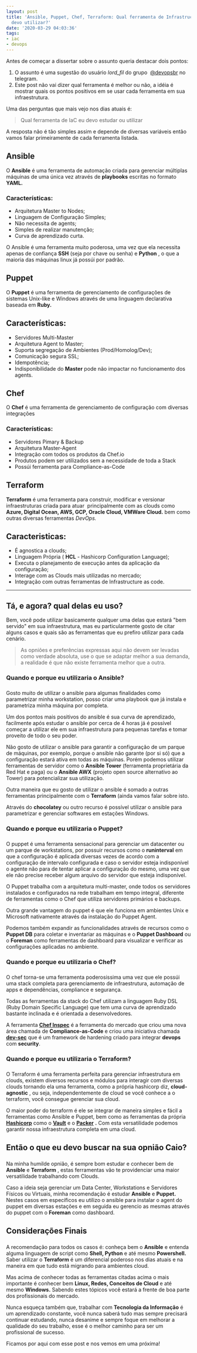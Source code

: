 ```yaml
---
layout: post
title: 'Ansible, Puppet, Chef, Terraform: Qual ferramenta de Infrastructure As Code
  devo utilizar?'
date: '2020-03-29 04:03:36'
tags:
- iac
- devops
---
```


Antes de começar a dissertar sobre o assunto queria destacar dois pontos:

1. O assunto é uma sugestão do usuário _lord\_fil_ do grupo &nbsp;[@devopsbr](https://t.me/devopsbr) no telegram.
2. Este post não vai dizer qual ferramenta é melhor ou não, a idéia é mostrar quais os pontos positivos em se usar cada ferramenta em sua infraestrutura.

Uma das perguntas que mais vejo nos dias atuais é:

> Qual ferramenta de IaC eu devo estudar ou utilizar

A resposta não é tão simples assim e depende de diversas variáveis então vamos falar primeiramente de cada ferramenta listada.

## Ansible 

O **Ansible** é uma ferramenta de automação criada para gerenciar múltiplas máquinas de uma única vez através de **playbooks** escritas no formato **YAML.**

### Características:

- Arquitetura Master to Nodes;
- Linguagem de Configuração Simples;
- Não necessita de agents;
- Simples de realizar manutenção;
- Curva de aprendizado curta.

O Ansible é uma ferramenta muito poderosa, uma vez que ela necessita apenas de confiança **SSH** (seja por chave ou senha) e **Python** , o que a maioria das máquinas linux já possúi por padrão.

## Puppet

O **Puppet** é uma ferramenta de gerenciamento de configurações de sistemas Unix-like e Windows através de uma linguagem declarativa baseada em **Ruby.**

## Características:

- Servidores Multi-Master
- Arquitetura Agent to Master; 
- Suporta segregação de Ambientes (Prod/Homolog/Dev);
- Comunicação segura SSL;
- Idempotência;
- Indisponibilidade do **Master** pode não impactar no funcionamento dos agents. 

## Chef

O **Chef** é uma ferramenta de gerenciamento de configuração com diversas integrações

### Características:

- Servidores Pimary & Backup
- Arquitetura Master-Agent
- Integração com todos os produtos da Chef.io
- Produtos podem ser utilizados sem a necessidade de toda a Stack
- Possúi ferramenta para Compliance-as-Code

## Terraform

**Terraform** é uma ferramenta para construir, modificar e versionar infraestruturas criada para atuar &nbsp;principalmente com as clouds como **Azure, Digital Ocean, AWS, GCP, Oracle Cloud, VMWare Cloud.** bem como outras diversas ferramentas _DevOps._

## Caracteristicas:

- É agnostica a clouds;
- Linguagem Própria ( **HCL** - Hashicorp Configuration Language);
- Executa o planejamento de execução antes da aplicação da configuração;
- Interage com as Clouds mais utilizadas no mercado;
- Integração com outras ferramentas de Infrastructure as code.

* * *

## Tá, e agora? qual delas eu uso?

Bem, você pode utilizar basicamente qualquer uma delas que estará "bem servido" em sua infraestrutura, mas eu particularmente gosto de citar alguns casos e quais são as ferramentas que eu prefiro utilizar para cada cenário.

> As opniões e preferências expressas aqui não devem ser levadas como verdade absoluta, use o que se adaptar melhor a sua demanda, a realidade é que não existe ferramenta melhor que a outra.

### Quando e porque eu utilizaria o Ansible?

### 

Gosto muito de utilizar o ansible para algumas finalidades como parametrizar minha workstation, posso criar uma playbook que já instala e parametriza minha máquina por completa.

Um dos pontos mais positivos do ansible é sua curva de aprendizado, facilmente após estudar o ansible por cerca de 4 horas já é possível começar a utilizar ele em sua infraestrutura para pequenas tarefas e tomar proveito de todo o seu poder.

Não gosto de utilizar o ansible para garantir a configuração de um parque de máquinas, por exemplo, porque o ansible não garante (por si só) que a configuração estará ativa em todas as máquinas. Porém podemos utilizar ferramentas de servidor como o **Ansible Tower** (ferramenta proprietária da Red Hat e paga) ou o **Ansible AWX** (projeto open source alternativo ao Tower) para potencializar sua utilização.

Outra maneira que eu gosto de utilizar o ansible é somado a outras ferramentas principalmente com o **Terraform** (ainda vamos falar sobre isto.

Através do **chocolatey** ou outro recurso é possível utilizar o ansible para parametrizar e gerenciar softwares em estações Windows.

### Quando e porque eu utilizaria o Puppet?

### 

O puppet é uma ferramenta sensacional para gerenciar um datacenter ou um parque de workstations, por possuir recursos como o **runinterval** em que a configuração é aplicada diversas vezes de acordo com a configuração de intervalo configurada e caso o servidor esteja indisponível o agente não para de tentar aplicar a configuração do mesmo, uma vez que ele não precise receber algum arquivo do servidor que esteja indisponível.

O Puppet trabalha com a arquitetura multi-master, onde todos os servidores instalados e configurados na rede trabalham em tempo integral, diferente de ferramentas como o Chef que utiliza servidores primários e backups.

Outra grande vantagem do puppet é que ele funciona em ambientes Unix e Microsoft nativamente através da instalação do Puppet Agent.

Podemos também expandir as funcionalidades através de recursos como o **Puppet DB** para coletar e inventariar as máquinas e o **Puppet Dashboard** ou o **Foreman** como ferramentas de dashboard para visualizar e verificar as configurações aplicadas no ambiente.

### Quando e porque eu utilizaria o Chef?

### 

O chef torna-se uma ferramenta poderosissima uma vez que ele possúi uma stack completa para gerenciamento de infraestrutura, automação de apps e dependências, compliance e segurança.

Todas as ferramentas da stack do Chef utilizam a linguagem Ruby DSL (Ruby Domain Specific Language) que tem uma curva de aprendizado bastante inclinada e é orientada a desenvolvedores.

A ferramenta [**Chef Inspec**](https://www.inspec.io) é a ferramenta do mercado que criou uma nova área chamada de **Compliance-as-Code** e criou uma iniciativa chamada [**dev-sec**](https://dev-sec.io) que é um framework de hardening criado para integrar **devops** com **security**.

### Quando e porque eu utilizaria o Terraform?

### 

O Terraform é uma ferramenta perfeita para gerenciar infraestrutura em clouds, existem diversos recursos e módulos para interagir com diversas clouds tornando ela uma ferramenta, como a própria hashicorp diz, **cloud-agnostic** , ou seja, independentemente de cloud se você conhece a o terraform, você consegue gerenciar sua cloud.

O maior poder do terraform é ele se integrar de maneira simples e fácil a ferramentas como Ansible e Puppet, bem como as ferramentas da própria [**Hashicorp**](https://www.hashicorp.com) como o [**Vault**](https://www.hashicorp.com/products/vault/) e o [**Packer**](https://packer.io/) **.** Com esta versatilidade podemos garantir nossa infraestrutura completa em uma cloud.

## Então o que eu devo buscar na sua opnião Caio?

### 

Na minha humilde opnião, é sempre bom estudar e conhecer bem de **Ansible** e **Terraform** , estas ferramentas vão te providenciar uma maior versatilidade trabalhando com Clouds.

Caso a ideia seja gerenciar um Data Center, Workstations e Servidores Físicos ou Virtuais, minha recomendação é estudar **Ansible** e **Puppet.** Nestes casos em específicos eu utilizo o ansible para instalar o agent do puppet em diversas estações e em seguida eu gerencio as mesmas através do puppet com o **Foreman** como dashboard.

## Considerações Finais

### 

A recomendação para todos os casos é: conheça bem o **Ansible** e entenda alguma linguagem de script como **Shell, Python** e até mesmo **Powershell.** Saber utilizar o **Terraform** é um diferencial poderoso nos dias atuais e na maneira em que tudo está migrando para ambientes cloud.

Mas acima de conhecer todas as ferramentas citadas acima o mais importante é conhecer bem **Linux, Redes, Conceitos de Cloud** e até mesmo **Windows.** Sabendo estes tópicos você estará a frente de boa parte dos profissionais do mercado.

Nunca esqueça também que, trabalhar com **Tecnologia da Informação** é um aprendizado constante, você nunca saberá tudo mas sempre precisará continuar estudando, nunca desanime e sempre foque em melhorar a qualidade do seu trabalho, esse é o melhor caminho para ser um profissional de sucesso.

Ficamos por aqui com esse post e nos vemos em uma próxima!

